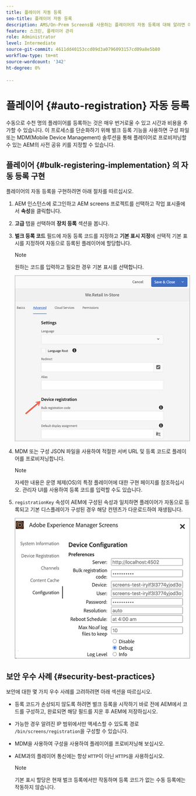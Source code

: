 ```yaml
---
title: 플레이어 자동 등록
seo-title: 플레이어 자동 등록
description: AMS/On-Prem Screens를 사용하는 플레이어의 자동 등록에 대해 알려면 이 페이지를 따르십시오.
feature: 스크린, 플레이어 관리
role: Administrator
level: Intermediate
source-git-commit: 4611dd40153ccd09d3a0796093157cd09a8e5b80
workflow-type: tm+mt
source-wordcount: '342'
ht-degree: 0%

---
```



# 플레이어 {#auto-registration} 자동 등록

수동으로 수천 명의 플레이어를 등록하는 것은 매우 번거로울 수 있고 시간과 비용을 추가할 수 있습니다. 이 프로세스를 단순화하기 위해 벌크 등록 기능을 사용하면 구성 파일 또는 MDM(Mobile Device Management) 솔루션을 통해 플레이어로 프로비저닝할 수 있는 AEM의 사전 공유 키를 지정할 수 있습니다.

## 플레이어 {#bulk-registering-implementation} 의 자동 등록 구현

플레이어의 자동 등록을 구현하려면 아래 절차를 따르십시오.

1. AEM 인스턴스에 로그인하고 AEM screens 프로젝트를 선택하고 작업 표시줄에서 **속성**&#x200B;을 클릭합니다.
1. **고급** 탭을 선택하여 **장치 등록** 섹션을 봅니다.

1. **벌크 등록 코드** 필드에 자동 등록 코드를 지정하고 **기본 표시 지정**&#x200B;에 선택적 기본 표시를 지정하여 자동으로 등록된 플레이어에 할당합니다.
   >[!NOTE]
   >원하는 코드를 입력하고 필요한 경우 기본 표시를 선택합니다.

   ![이미지](/help/user-guide/assets/auto-registration/auto-register1.png)
1. MDM 또는 구성 JSON 파일을 사용하여 적절한 서버 URL 및 등록 코드로 플레이어를 프로비저닝합니다.

   >[!NOTE]
   >자세한 내용은 운영 체제(OS)의 특정 플레이어에 대한 구현 페이지를 참조하십시오. 관리자 UI를 사용하여 등록 코드를 입력할 수도 있습니다.

1. `registrationKey` 속성이 AEM에 구성된 속성과 일치하면 플레이어가 자동으로 등록되고 기본 디스플레이가 구성된 경우 해당 컨텐츠가 다운로드하여 재생됩니다.

   ![이미지](/help/user-guide/assets/auto-registration/auto-register2.png)

## 보안 우수 사례 {#security-best-practices}

보안에 대한 몇 가지 우수 사례를 고려하려면 아래 섹션을 따르십시오.

* 등록 코드가 손상되지 않도록 하려면 벌크 등록을 시작하기 바로 전에 AEM에서 코드를 구성하고, 완료되면 해당 필드를 지운 후 AEM에 저장하십시오.

* 가능한 경우 알려진 IP 범위에서만 액세스할 수 있도록 경로 `/bin/screens/registration`을 구성할 수 있습니다.

* MDM을 사용하여 구성을 사용하여 플레이어를 프로비저닝해 보십시오.

* AEM과의 플레이어 통신에는 항상 `HTTP`이 아닌 `HTTPS`을 사용하십시오.

   >[!NOTE]
   >기본 표시 할당은 현재 벌크 등록에서만 작동하며 등록 코드가 없는 수동 등록에는 작동하지 않습니다.